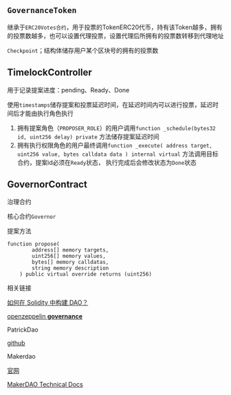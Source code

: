 

## `GovernanceToken`

继承于`ERC20Votes合约`，用于投票的TokenERC20代币，持有该Token越多，拥有的投票数越多，也可以设置代理投票，设置代理后所拥有的投票数转移到代理地址

`Checkpoint`；结构体储存用户某个区块号的拥有的投票数

## TimelockController

用于记录提案进度：pending、Ready、Done

使用`timestamps`储存提案和投票延迟时间，在延迟时间内可以进行投票，延迟时间后才能由执行角色执行

1. 拥有提案角色（`PROPOSER_ROLE`）的用户调用`function _schedule(bytes32 id, uint256 delay) private` 方法储存提案延迟时间
2. 拥有执行权限角色的用户最终调用`function _execute( address target, uint256 value, bytes calldata data ) internal virtual` 方法调用目标合约，提案id必须在`Ready`状态， 执行完成后会修改状态为`Done`状态

## GovernorContract

治理合约

核心合约`Governor`

提案方法

```solidity
function propose(
        address[] memory targets,
        uint256[] memory values,
        bytes[] memory calldatas,
        string memory description
    ) public virtual override returns (uint256)
```









相关链接

[如何在 Solidity 中构建 DAO？](https://learnblockchain.cn/article/3997)

[openzeppelin **governance**](https://docs.openzeppelin.com/contracts/4.x/api/governance)


PatrickDao

[github](https://github.com/PatrickAlphaC/dao-template.git)

Makerdao

[官网](https://makerdao.com/zh-CN/)

[MakerDAO Technical Docs](https://docs.makerdao.com/)
